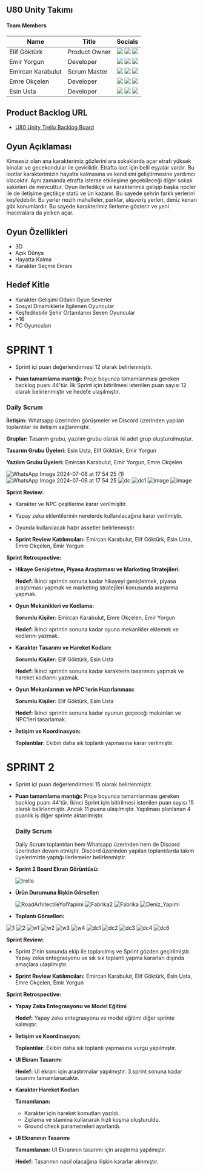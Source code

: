 ## U80 Unity Takımı

#### Team Members
| Name  | Title | Socials |
| ------------ | ------------ |------------|
| Elif Göktürk  | Product Owner | [![](https://img.shields.io/badge/LinkedIn-0077B5?style=for-the-badge&logo=linkedin&logoColor=white)](http://www.linkedin.com/in/elif-göktürk-21a77a263) [![](https://img.shields.io/badge/GitHub-100000?style=for-the-badge&logo=github&logoColor=white)](https://github.com/eilthyra) [![](https://img.shields.io/badge/Instagram-E4405F?style=for-the-badge&logo=instagram&logoColor=white)](https://www.instagram.com/eilthyrae/) |
| Emir Yorgun  | Developer | [![](https://img.shields.io/badge/LinkedIn-0077B5?style=for-the-badge&logo=linkedin&logoColor=white)](https://www.linkedin.com/in/emiryorgun/) [![](https://img.shields.io/badge/GitHub-100000?style=for-the-badge&logo=github&logoColor=white)](https://github.com/hootbu) [![](https://img.shields.io/badge/Instagram-E4405F?style=for-the-badge&logo=instagram&logoColor=white)](https://www.instagram.com/buadamnewyork/) |
| Emircan Karabulut  | Scrum Master | [![](https://img.shields.io/badge/LinkedIn-0077B5?style=for-the-badge&logo=linkedin&logoColor=white)](https://www.linkedin.com/in/emircan-karabulut-355313123) [![](https://img.shields.io/badge/GitHub-100000?style=for-the-badge&logo=github&logoColor=white)](https://github.com/emircankrblt) [![](https://img.shields.io/badge/Instagram-E4405F?style=for-the-badge&logo=instagram&logoColor=white)](https://www.instagram.com/emircankrblt/) |
| Emre Okçelen  | Developer  | [![](https://img.shields.io/badge/LinkedIn-0077B5?style=for-the-badge&logo=linkedin&logoColor=white)](https://www.linkedin.com/in/emre-ok%C3%A7elen/) [![](https://img.shields.io/badge/GitHub-100000?style=for-the-badge&logo=github&logoColor=white)](https://github.com/EmreOkcelen) [![](https://img.shields.io/badge/Instagram-E4405F?style=for-the-badge&logo=instagram&logoColor=white)](https://www.instagram.com/emreokcelen/?hl=tr) |
| Esin Usta  | Developer  | [![](https://img.shields.io/badge/LinkedIn-0077B5?style=for-the-badge&logo=linkedin&logoColor=white)](https://www.linkedin.com/in/esin-usta-09a830239/) [![](https://img.shields.io/badge/GitHub-100000?style=for-the-badge&logo=github&logoColor=white)](https://github.com/EsinUsta) [![](https://img.shields.io/badge/Instagram-E4405F?style=for-the-badge&logo=instagram&logoColor=white)](https://www.instagram.com/im.esin/) ||

## Product Backlog URL

- [U80 Unity Trello Backlog Board](https://trello.com/invite/b/1oToLZZl/ATTId76c7c45b0e13cb4989ef4faea85753f3D37A810/bootcamp-grup-80)

## Oyun Açıklaması

Kimsesiz olan ana karakterimiz gözlerini ara sokaklarda açar etrafı yüksek binalar ve 
gecekondular ile çevirilidir. Etrafta loot için belli eşyalar vardır. Bu lootlar karakterimizin hayatta kalmasına ve
kendisini geliştirmesine yardımcı olacaktır. Aynı zamanda etrafta isterse etkileşime
geçebileceği diğer sokak sakinleri de mevcuttur. Oyun ilerledikçe ve karakterimiz gelişip
başka npcler ile de iletişime geçtikçe statü ve ün kazanır. Bu sayede şehrin farklı yerlerini
keşfedebilir. Bu yerler nezih mahalleler, parklar, alışveriş yerleri, deniz kenarı gibi
konumlardır. Bu sayede karakterimiz ilerleme gösterir ve yeni maceralara da yelken açar.

## Oyun Özellikleri

- 3D
- Açık Dünya
- Hayatta Kalma
- Karakter Seçme Ekranı

## Hedef Kitle

- Karakter Gelişimi Odaklı Oyun Severler
- Sosyal Dinamiklerle İlgilenen Oyuncular
- Keşfedilebilir Şehir Ortamlarını Seven Oyuncular
- +16
- PC Oyuncuları

# SPRINT 1

- Sprint içi puan değerlendirmesi 12 olarak belirlenmiştir. 

- **Puan tamamlama mantığı:**  Proje boyunca tamamlanması gereken backlog puanı 44'tür. İlk Sprint için bitirilmesi istenilen puan sayısı 12 olarak belirlenmiştir ve hedefe ulaşılmıştır.

### Daily Scrum

**İletişim:** Whatsapp üzerinden görüşmeler ve Discord üzerinden yapılan toplantılar ile iletişim sağlanmıştır.

**Gruplar:** Tasarım grubu, yazılım grubu olarak iki adet grup oluşturulmuştur.

**Tasarım Grubu Üyeleri:** Esin Usta, Elif Göktürk, Emir Yorgun

**Yazılım Grubu Üyeleri:** Emircan Karabulut, Emir Yorgun, Emre Okçelen

![WhatsApp Image 2024-07-06 at 17 54 25 (1)](https://github.com/eilthyra/U80/assets/134155937/48d31401-640f-49e4-80ed-d7b4007a5158)
![WhatsApp Image 2024-07-06 at 17 54 25](https://github.com/eilthyra/U80/assets/134155937/8ca23ff7-7235-41b1-9087-6f70c0147964)
![dc](https://github.com/eilthyra/U80/assets/134155937/29ce0d5a-269c-4129-9292-441bd852dad0)
![dc1](https://github.com/eilthyra/U80/assets/134155937/db0018e9-05a5-45a5-9cfb-3a28d975c772)
![image](https://github.com/eilthyra/U80/assets/134155937/60808a6f-7621-4117-b8f0-68ba0944c9e6)
![image](https://github.com/eilthyra/U80/assets/134155937/0716cc53-8e60-4492-894a-0a9189a0926d)


**Sprint Review:** 

- Karakter ve NPC çeşitlerine karar verilmişitir.
- Yapay zeka eklentilerinin nerelerde kullanılacağına karar verilmiştir.
- Oyunda kullanılacak hazır assetler belirlenmiştir.

- **Sprint Review Katılımcıları:**  Emircan Karabulut, Elif Göktürk, Esin Usta, Emre Okçelen, Emir Yorgun

**Sprint Retrospective:**

- **Hikaye Genişletme, Piyasa Araştırması ve Marketing Stratejileri:**
  
  **Hedef:** İkinci sprintin sonuna kadar hikayeyi genişletmek, piyasa araştırması yapmak ve marketing stratejileri konusunda araştırma yapmak. 
- **Oyun Mekanikleri ve Kodlama:**

  **Sorumlu Kişiler:** Emircan Karabulut, Emre Okçelen, Emir Yorgun
  
  **Hedef:** İkinci sprintin sonuna kadar oyuna mekanikler eklemek ve kodlarını yazmak.
- **Karakter Tasarımı ve Hareket Kodları:**

  **Sorumlu Kişiler:** Elif Göktürk, Esin Usta
  
  **Hedef:** İkinci sprintin sonuna kadar karakterin tasarımını yapmak ve hareket kodlarını yazmak.
- **Oyun Mekanlarının ve NPC'lerin Hazırlanması:**

  **Sorumlu Kişiler:** Elif Göktürk, Esin Usta
  
  **Hedef:** İkinci sprintin sonuna kadar oyunun geçeceği mekanları ve NPC'leri tasarlamak.
- **İletişim ve Koordinasyon:**

  **Toplantılar:** Ekibin daha sık toplantı yapmasına karar verilmiştir.



# SPRINT 2

- Sprint içi puan değerlendirmesi 15 olarak belirlenmiştir.
- **Puan tamamlama mantığı:**  Proje boyunca tamamlanması gereken backlog puanı 44'tür. İkinci Sprint için bitirilmesi istenilen puan sayısı 15 olarak belirlenmiştir. Ancak 11 puana ulaşılmıştır. Yapılması planlanan 4 puanlık iş diğer sprinte aktarılmıştır.


  ### Daily Scrum

  Daily Scrum toplantıları hem Whatsapp üzerinden hem de Discord üzerinden devam etmiştir. Discord üzerinden yapılan toplantılarda takım üyelerimizin yaptığı ilerlemeler belirlenmiştir.

- **Sprint 2 Board Ekran Görüntüsü:**

  ![trello](https://github.com/user-attachments/assets/b3187c46-e3c1-4f13-b233-7d3b470c7c08)

- **Ürün Durumuna İlişkin Görseller:**

  ![RoadArhitectileYolYapimi](https://github.com/user-attachments/assets/f6e41c1f-576b-4b5d-aef4-fe498e73c55a)
  ![Fabrika2](https://github.com/user-attachments/assets/f4688278-9b0c-49fe-8ca2-010607f793ea)
  ![Fabrika](https://github.com/user-attachments/assets/ff84ea56-d52d-46b4-959d-a2c75d70204a)
  ![Deniz_Yapimi](https://github.com/user-attachments/assets/11140111-15e6-4d99-acf2-fb37f17433f7)

- **Toplantı Görselleri:**

 ![1](https://github.com/user-attachments/assets/c0837f2b-83e7-401c-8409-c8ec2d41def2)
 ![2](https://github.com/user-attachments/assets/27a9f287-e2d8-49e2-b234-850ef6ebbfc2)
 ![w1](https://github.com/user-attachments/assets/5c0704d8-8c82-4beb-8434-ed9bd504408c)
 ![w2](https://github.com/user-attachments/assets/d2daa291-552b-46e0-afc3-bb915e7ba28c)
 ![w3](https://github.com/user-attachments/assets/bd414044-dde3-49ea-8b68-b852a5ce5b7f)
 ![w4](https://github.com/user-attachments/assets/9e4fddb2-a615-40b7-840f-39dbd6510b9e)
 ![dc1](https://github.com/user-attachments/assets/1bab12fb-d07a-442c-99d7-9e9afe04ecad)
 ![dc2](https://github.com/user-attachments/assets/421dc415-986a-4b9d-ab7b-cf4514dc2427)
 ![dc3](https://github.com/user-attachments/assets/4f2f7a8a-4506-42d3-b808-b586049a67bf)
 ![dc4](https://github.com/user-attachments/assets/32cf2483-eb22-434c-b859-61d26aedf4fd)
 ![dc6](https://github.com/user-attachments/assets/70dd479c-3d36-4ad2-8014-a12714a68ae6)

**Sprint Review:** 

- Sprint 2'nin sonunda ekip ile toplanılmış ve Sprint gözden geçirilmiştir. Yapay zeka entegrasyonu ve sık sık toplantı yapma kararları dışında amaçlara ulaşılmıştır.

- **Sprint Review Katılımcıları:**  Emircan Karabulut, Elif Göktürk, Esin Usta, Emre Okçelen, Emir Yorgun

**Sprint Retrospective:**

- **Yapay Zeka Entegrasyonu ve Model Eğitimi**
  
  **Hedef:** Yapay zeka entegrasyonu ve model eğitimi diğer sprinte kalmıştır.
- **İletişim ve Koordinasyon:**

  **Toplantılar:** Ekibin daha sık toplantı yapmasına vurgu yapılmıştır.
- **UI Ekranı Tasarımı**

  **Hedef:** UI ekranı için araştırmalar yapılmıştır. 3.sprint sonuna kadar tasarımı tamamlanacaktır.
- **Karakter Hareket Kodları**

  **Tamamlanan:** 
  - Karakter için hareket komutları yazıldı.
  - Zıplama ve stamina kullanarak hızlı koşma oluşturuldu.
  - Ground check parametreleri ayarlandı.
- **UI Ekranının Tasarımı**

  **Tamamlanan:** UI Ekranının tasarımı için araştırma yapılmıştır.
  
  **Hedef:** Tasarımın nasıl olacağına ilişkin kararlar alınmıştır.
